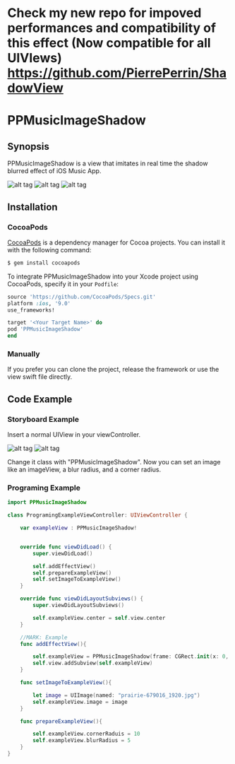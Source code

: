 # Check my new repo for impoved performances and compatibility of this effect (Now compatible for all UIVIews) https://github.com/PierrePerrin/ShadowView

# PPMusicImageShadow

## Synopsis

PPMusicImageShadow is a view that imitates in real time the shadow blurred effect of iOS Music App.

![alt tag](https://github.com/PierrePerrin/PPMusicImageShadow/blob/master/ExampleScreenShots/Simulator%20Screen%20Shot%206%20mars%202017%20à%2022.02.37.png)
![alt tag](https://github.com/PierrePerrin/PPMusicImageShadow/blob/master/ExampleScreenShots/Simulator%20Screen%20Shot%206%20mars%202017%20à%2022.04.20.png)
![alt tag](https://github.com/PierrePerrin/PPMusicImageShadow/blob/master/ExampleScreenShots/Simulator%20Screen%20Shot%206%20mars%202017%20à%2022.08.12.png)

## Installation

### CocoaPods

[CocoaPods](http://cocoapods.org) is a dependency manager for Cocoa projects. You can install it with the following command:

```bash
$ gem install cocoapods
```
To integrate PPMusicImageShadow into your Xcode project using CocoaPods, specify it in your `Podfile`:

```ruby
source 'https://github.com/CocoaPods/Specs.git'
platform :ios, '9.0'
use_frameworks!

target '<Your Target Name>' do
pod 'PPMusicImageShadow'
end
```

### Manually

If you prefer  you can clone the project, release the framework or use the view swift file directly.

## Code Example

### Storyboard Example

Insert a normal UIView in your viewController.

![alt tag](https://github.com/PierrePerrin/PPMusicImageShadow/blob/master/ExampleScreenShots/Storyboard%20screens/1.jpg)
![alt tag](https://github.com/PierrePerrin/PPMusicImageShadow/blob/master/ExampleScreenShots/Storyboard%20screens/2.jpg)

Change it class with "PPMusicImageShadow". Now you can set an image like an imageView, a blur radius, and a corner radius.

### Programing Example

```swift
import PPMusicImageShadow

class ProgramingExampleViewController: UIViewController {

    var exampleView : PPMusicImageShadow!


    override func viewDidLoad() {
        super.viewDidLoad()

        self.addEffectView()
        self.prepareExampleView()
        self.setImageToExampleView()
    }

    override func viewDidLayoutSubviews() {
        super.viewDidLayoutSubviews()

        self.exampleView.center = self.view.center
    }

    //MARK: Example
    func addEffectView(){

        self.exampleView = PPMusicImageShadow(frame: CGRect.init(x: 0, y: 0, width: 300, height: 300))
        self.view.addSubview(self.exampleView)
    }

    func setImageToExampleView(){

        let image = UIImage(named: "prairie-679016_1920.jpg")
        self.exampleView.image = image
    }

    func prepareExampleView(){

        self.exampleView.cornerRaduis = 10
        self.exampleView.blurRadius = 5
    }
}
```
